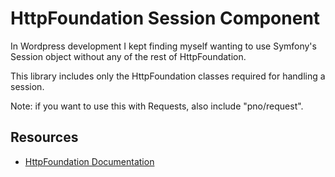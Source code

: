 HttpFoundation Session Component
========================

In Wordpress development I kept finding myself wanting to use Symfony's Session object without any of the rest of HttpFoundation.

This library includes only the HttpFoundation classes required for handling a session.
 
Note: if you want to use this with Requests, also include "pno/request".

Resources
---------

  * [HttpFoundation Documentation](https://symfony.com/doc/current/components/http_foundation/index.html)
